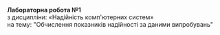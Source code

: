 **Лабораторна робота №1**  
з дисципліни: «Надійність комп'ютерних систем»  
на тему: "Обчислення показників надійності за даними випробувань"
